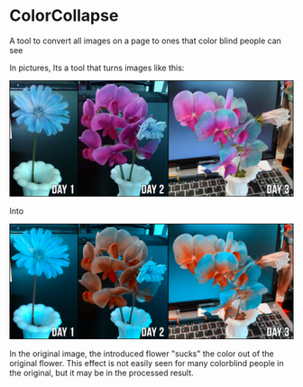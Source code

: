 ColorCollapse
=============

A tool to convert all images on a page to ones that color blind people can see

In pictures, Its a tool that turns images like this:

![](before.jpg)

Into 

![](after.jpg)


In the original image, the introduced flower "sucks" the color out of the original flower. This effect is not easily
seen for many colorblind people in the original, but it may be in the processed result.